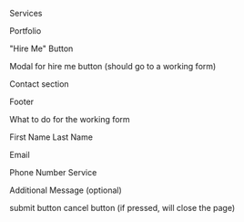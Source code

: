 Services

Portfolio

"Hire Me" Button

Modal for hire me button (should go to a working form)

Contact section

Footer


What to do for the working form

First Name                     Last Name

Email

Phone Number               Service

Additional Message (optional)

submit button  cancel button (if pressed, will close the page)
